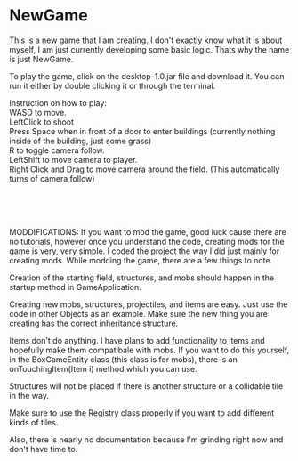 # NewGame
This is a new game that I am creating. I don't exactly know what it is about myself, I am just currently developing 
some basic logic. Thats why the name is just NewGame.

To play the game, click on the desktop-1.0.jar file and download it.
You can run it either by double clicking it or through the terminal.

Instruction on how to play:
<br>
WASD to move.
<br>
LeftClick to shoot
<br>
Press Space when in front of a door to enter buildings (currently nothing inside of the building, just some grass)
<br>
R to toggle camera follow.
<br>
LeftShift to move camera to player.
<br>
Right Click and Drag to move camera around the field. (This automatically turns of camera follow)

<br>
<br>
<br>

MODDIFICATIONS:
If you want to mod the game, good luck cause there are no tutorials, however once you understand the code, creating mods for the game is very, very simple. I coded the project the way I did just mainly for creating mods. 
While modding the game, there are a few things to note.

Creation of the starting field, structures, and mobs should happen in the startup method in GameApplication.

Creating new mobs, structures, projectiles, and items are easy. Just use the code in other Objects as an example. Make sure the new thing you are creating has the correct inheritance structure.

Items don't do anything. I have plans to add functionality to items and hopefully make them compatibale with mobs. If you want to do this yourself, in the BoxGameEntity class (this class is for mobs), there is an onTouchingItem(Item i) method which you can use.

Structures will not be placed if there is another structure or a collidable tile in the way.

Make sure to use the Registry class properly if you want to add different kinds of tiles.

Also, there is nearly no documentation because I'm grinding right now and don't have time to. 

